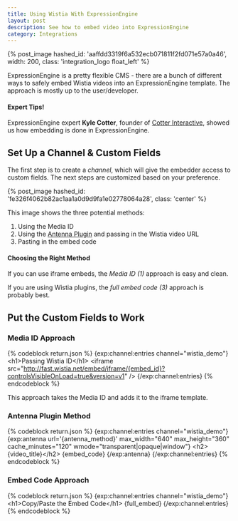```yaml
---
title: Using Wistia With ExpressionEngine
layout: post
description: See how to embed video into ExpressionEngine
category: Integrations
---
```


{% post_image hashed_id: 'aaffdd3319f6a532ecb071811f2fd071e57a0a46', width: 200, class: 'integration_logo float_left' %}

ExpressionEngine is a pretty flexible CMS - there are a bunch of different ways to safely embed Wistia videos into an ExpressionEngine template. The approach is mostly up to the user/developer.

<div class="expert_tip expression_engine">
  <h4><i class='icon-thumbs-up'></i> Expert Tips!</h4>
  <p>ExpressionEngine expert <strong>Kyle Cotter</strong>, founder of <a href='http://cotterinteractive.com'>Cotter Interactive</a>, showed us how embedding is done in ExpressionEngine.</p>
</div>

## Set Up a Channel & Custom Fields

The first step is to create a *channel*, which will give the embedder access to custom fields. The next steps are customized based on your preference.

{% post_image hashed_id: 'fe326f4062b82ac1aa1a0d9d9fa1e02778064a28', class: 'center' %}

This image shows the three potential methods:

1. Using the Media ID
2. Using the [Antenna Plugin](http://devot-ee.com/add-ons/antenna) and passing in the Wistia video URL
3. Pasting in the embed code

<div class="expert_tip expression_engine">
  <h4><i class='icon-thumbs-up'></i> Choosing the Right Method</h4>
  <p>If you can use iframe embeds, the <em>Media ID (1)</em> approach is easy and clean.</p>
  <p>If you are using Wistia plugins, the <em>full embed code (3)</em> approach is probably best.</p>
</div>

## Put the Custom Fields to Work

### Media ID Approach

{% codeblock return.json %}
{exp:channel:entries channel="wistia_demo"}
  &lt;h1&gt;Passing Wistia ID&lt;/h1&gt;
  &lt;iframe src="http://fast.wistia.net/embed/iframe/{embed_id}?controlsVisibleOnLoad=true&version=v1" /&gt;
{/exp:channel:entries}
{% endcodeblock %}

This approach takes the Media ID and adds it to the iframe template.

### Antenna Plugin Method

{% codeblock return.json %}
{exp:channel:entries channel="wistia_demo"}
  {exp:antenna url='{antenna_method}' max_width="640" max_height="360" cache_minutes="120" wmode="transparent|opaque|window"}
    &lt;h2&gt;{video_title}&lt;/h2&gt;
    {embed_code}
  {/exp:antenna}
{/exp:channel:entries}
{% endcodeblock %}

### Embed Code Approach

{% codeblock return.json %}
{exp:channel:entries channel="wistia_demo"}
  &lt;h1&gt;Copy/Paste the Embed Code&lt;/h1&gt;
  {full_embed}
{/exp:channel:entries}
{% endcodeblock %}

